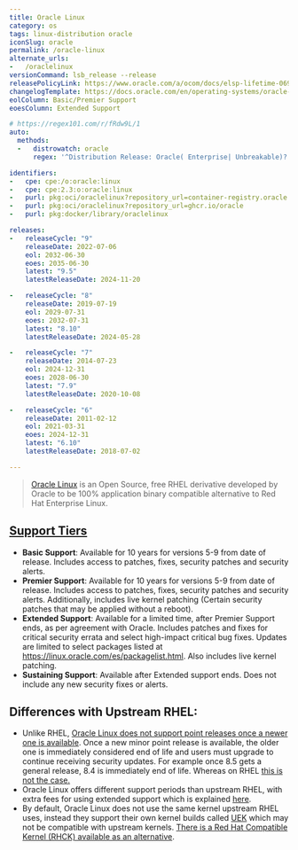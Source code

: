 ```yaml
---
title: Oracle Linux
category: os
tags: linux-distribution oracle
iconSlug: oracle
permalink: /oracle-linux
alternate_urls:
-   /oraclelinux
versionCommand: lsb_release --release
releasePolicyLink: https://www.oracle.com/a/ocom/docs/elsp-lifetime-069338.pdf
changelogTemplate: https://docs.oracle.com/en/operating-systems/oracle-linux/__RELEASE_CYCLE__/relnotes__LATEST__/
eolColumn: Basic/Premier Support
eoesColumn: Extended Support

# https://regex101.com/r/fRdw9L/1
auto:
  methods:
  -   distrowatch: oracle
      regex: '^Distribution Release: Oracle( Enterprise| Unbreakable)? Linux R?(?P<major>\d)(-U|\.| Update )?(?P<minor>\d+)?$'

identifiers:
-   cpe: cpe:/o:oracle:linux
-   cpe: cpe:2.3:o:oracle:linux
-   purl: pkg:oci/oraclelinux?repository_url=container-registry.oracle.com/os
-   purl: pkg:oci/oraclelinux?repository_url=ghcr.io/oracle
-   purl: pkg:docker/library/oraclelinux

releases:
-   releaseCycle: "9"
    releaseDate: 2022-07-06
    eol: 2032-06-30
    eoes: 2035-06-30
    latest: "9.5"
    latestReleaseDate: 2024-11-20

-   releaseCycle: "8"
    releaseDate: 2019-07-19
    eol: 2029-07-31
    eoes: 2032-07-31
    latest: "8.10"
    latestReleaseDate: 2024-05-28

-   releaseCycle: "7"
    releaseDate: 2014-07-23
    eol: 2024-12-31
    eoes: 2028-06-30
    latest: "7.9"
    latestReleaseDate: 2020-10-08

-   releaseCycle: "6"
    releaseDate: 2011-02-12
    eol: 2021-03-31
    eoes: 2024-12-31
    latest: "6.10"
    latestReleaseDate: 2018-07-02

---
```


> [Oracle Linux](https://www.oracle.com/linux/) is an Open Source, free RHEL derivative developed
> by Oracle to be 100% application binary compatible alternative to Red Hat Enterprise Linux.

## [Support Tiers](https://www.oracle.com/us/support/library/enterprise-linux-support-policies-069172.pdf)

- **Basic Support**: Available for 10 years for versions 5-9 from date of release. Includes access
  to patches, fixes, security patches and security alerts.
- **Premier Support**: Available for 10 years for versions 5-9 from date of release. Includes
  access to patches, fixes, security patches and security alerts. Additionally, includes live
  kernel patching (Certain security patches that may be applied without a reboot).
- **Extended Support**: Available for a limited time, after Premier Support ends, as per agreement
  with Oracle. Includes patches and fixes for critical security errata and select high-impact
  critical bug fixes. Updates are limited to select packages listed at <https://linux.oracle.com/es/packagelist.html>.
  Also includes live kernel patching.
- **Sustaining Support**: Available after Extended support ends. Does not include any new security
  fixes or alerts.

## Differences with Upstream RHEL:

- Unlike RHEL, [Oracle Linux does not support point releases once a newer one is available](https://forums.oracle.com/ords/apexds/post/what-is-the-lifecycle-of-oracle-linux-for-minor-releases-2173).
  Once a new minor point release is available, the older one is immediately considered end of life
  and users must upgrade to continue receiving security updates. For example once 8.5 gets a
  general release, 8.4 is immediately end of life. Whereas on RHEL [this is not the case.](https://access.redhat.com/articles/rhel-eus)
- Oracle Linux offers different support periods than upstream RHEL, with extra fees for using
  extended support which is explained [here](https://www.oracle.com/a/ocom/docs/linux/oracle-linux-extended-support-ds.pdf).
- By default, Oracle Linux does not use the same kernel upstream RHEL uses, instead they support
  their own kernel builds called [UEK](https://docs.oracle.com/en/operating-systems/uek/) which may
  not be compatible with upstream kernels. [There is a Red Hat Compatible Kernel (RHCK) available
  as an alternative](https://forums.oracle.com/ords/apexds/post/oracle-linux-how-to-change-default-kernel-3742).
